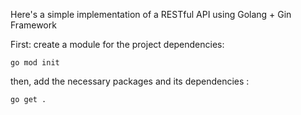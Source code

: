 <p> Here's a simple implementation of a RESTful API using Golang + Gin Framework</p>
First: create a module for the project dependencies: 

```
go mod init
``` 
then, add the necessary packages and its dependencies :

```
go get .
``` 

